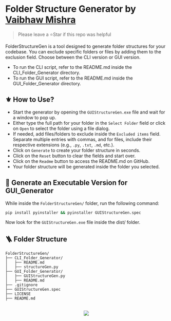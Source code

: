 # Folder Structure Generator by [Vaibhaw Mishra](https://github.com/itsvaibhavmishra)

> Please leave a ⭐Star if this repo was helpful

FolderStructureGen is a tool designed to generate folder structures for your codebase. You can exclude specific folders or files by adding them to the exclusion field. Choose between the CLI version or GUI version.

- To run the CLI script, refer to the README.md inside the CLI_Folder_Generator directory.
- To run the GUI script, refer to the README.md inside the GUI_Folder_Generator directory.

## ⚜️ How to Use?

- Start the generator by opening the `GUIStructureGen.exe` file and wait for a window to pop up.
- Either type the full path for your folder in the `Select Folder` field or click on `Open` to select the folder using a file dialog.
- If needed, add files/folders to exclude inside the `Excluded items` field. Separate multiple entries with commas, and for files, include their respective extensions (e.g., `.py`, `.txt`, `.md`, etc.).
- Click on `Generate` to create your folder structure in seconds.
- Click on the `Reset` button to clear the fields and start over.
- Click on the `Readme` button to access the README.md on GitHub.
- Your folder structure will be generated inside the folder you selected.

## 🤖 Generate an Executable Version for GUI_Generator

While inside the `FolderStructureGen/` folder, run the following command:

```bash
pip install pyinstaller && pyinstaller GUIStructureGen.spec
```

Now look for the `GUIStructureGen.exe` file inside the dist/ folder.

## 🪜 Folder Structure

```
FolderStructureGen/
├── CLI_Folder_Generator/
│   ├── README.md
│   ├── structureGen.py
├── GUI_Folder_Generator/
│   ├── GUIStructureGen.py
│   ├── README.md
├── .gitignore
├── GUIStructureGen.spec
├── LICENSE
├── README.md
```

<br/>

<div align="center">
<img src="https://komarev.com/ghpvc/?username=itsvaibhavmishra&&style=for-the-badge" align="center" />
</div>

<br/>
